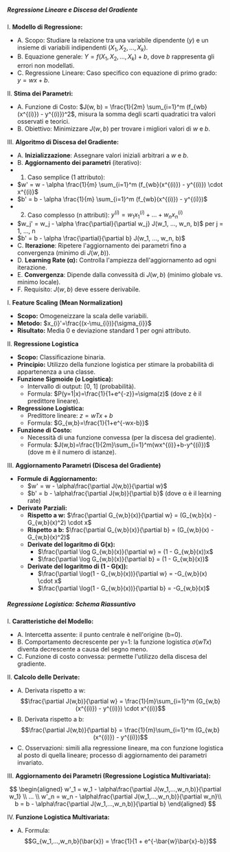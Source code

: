 ##### Regressione Lineare e Discesa del Gradiente

I. **Modello di Regressione:**

 * A. Scopo: Studiare la relazione tra una variabile dipendente (*y*) e un insieme di variabili indipendenti ($X_1, X_2, ..., X_k$).
 * B. Equazione generale: $Y = f(X_1, X_2, ..., X_k) + b$, dove *b* rappresenta gli errori non modellati.
 * C. Regressione Lineare: Caso specifico con equazione di primo grado: $y = wx + b$.

II. **Stima dei Parametri:**

 * A. Funzione di Costo: $J(w, b) = \frac{1}{2m} \sum_{i=1}^m (f_{wb}(x^{(i)}) - y^{(i)})^2$, misura la somma degli scarti quadratici tra valori osservati e teorici.
 * B. Obiettivo: Minimizzare $J(w, b)$ per trovare i migliori valori di *w* e *b*.

III. **Algoritmo di Discesa del Gradiente:**

 * A. **Inizializzazione**: Assegnare valori iniziali arbitrari a *w* e *b*.
 * B. **Aggiornamento dei parametri** (iterativo):
 * 1. Caso semplice (1 attributo):
 * $w' = w - \alpha \frac{1}{m} \sum_{i=1}^m (f_{wb}(x^{(i)}) - y^{(i)}) \cdot x^{(i)}$
 * $b' = b - \alpha \frac{1}{m} \sum_{i=1}^m (f_{wb}(x^{(i)}) - y^{(i)})$
 * 2. Caso complesso (n attributi): $y^{(i)} = w_1x_1^{(i)} + ... + w_nx_n^{(i)}$
 * $w_j' = w_j - \alpha \frac{\partial}{\partial w_j} J(w_1, ..., w_n, b)$ per j = 1, ..., n
 * $b' = b - \alpha \frac{\partial}{\partial b} J(w_1, ..., w_n, b)$
 * C. **Iterazione**: Ripetere l'aggiornamento dei parametri fino a convergenza (minimo di $J(w, b)$).
 * D. **Learning Rate (α):** Controlla l'ampiezza dell'aggiornamento ad ogni iterazione.
 * E. **Convergenza**: Dipende dalla convessità di $J(w, b)$ (minimo globale vs. minimo locale).
 * F. Requisito: $J(w, b)$ deve essere derivabile.

I. **Feature Scaling (Mean Normalization)**
* **Scopo:** Omogeneizzare la scala delle variabili.
* **Metodo:** $x_{i}'=\frac{(x-\mu_{i})}{\sigma_{i}}$ 
* **Risultato:** Media 0 e deviazione standard 1 per ogni attributo.

II. **Regressione Logistica**
* **Scopo:** Classificazione binaria.
* **Principio:** Utilizzo della funzione logistica per stimare la probabilità di appartenenza a una classe.
* **Funzione Sigmoide (o Logistica):**
	* Intervallo di output: [0, 1] (probabilità).
	* Formula: $P(y=1|x)=\frac{1}{1+e^{-z}}=\sigma(z)$ (dove z è il predittore lineare).
* **Regressione Logistica:**
	* Predittore lineare: $z=wTx+b$
	* Formula: $G_{w,b}=\frac{1}{1+e^{-wx-b}}$
* **Funzione di Costo:**
	* Necessità di una funzione convessa (per la discesa del gradiente).
	* Formula: $J(w,b)=\frac{1}{2m}\sum_{i=1}^m(wx^{(i)}+b-y^{(i)})$ (dove m è il numero di istanze).

III. **Aggiornamento Parametri (Discesa del Gradiente)**
* **Formule di Aggiornamento:**
	* $w' = w - \alpha\frac{\partial J(w,b)}{\partial w}$
	* $b' = b - \alpha\frac{\partial J(w,b)}{\partial b}$ (dove α è il learning rate)
* **Derivate Parziali:**
	* **Rispetto a w:** $\frac{\partial G_{w,b}(x)}{\partial w} = (G_{w,b}(x) - G_{w,b}(x)^2) \cdot x$
	* **Rispetto a b:** $\frac{\partial G_{w,b}(x)}{\partial b} = (G_{w,b}(x) - G_{w,b}(x)^2)$
	* **Derivate del logaritmo di G(x):**
		* $\frac{\partial \log G_{w,b}(x)}{\partial w} = (1 - G_{w,b}(x))x$
		* $\frac{\partial \log G_{w,b}(x)}{\partial b} = (1 - G_{w,b}(x))$
	* **Derivate del logaritmo di (1 - G(x)):**
		* $\frac{\partial \log(1 - G_{w,b}(x))}{\partial w} = -G_{w,b}(x) \cdot x$
		* $\frac{\partial \log(1 - G_{w,b}(x))}{\partial b} = -G_{w,b}(x)$

##### Regressione Logistica: Schema Riassuntivo

I. **Caratteristiche del Modello:**

* A. Intercetta assente: il punto centrale è nell'origine (b=0).
* B. Comportamento decrescente per y=1: la funzione logistica $\sigma(wTx)$ diventa decrescente a causa del segno meno.
* C. Funzione di costo convessa: permette l'utilizzo della discesa del gradiente.

II. **Calcolo delle Derivate:**

* A. Derivata rispetto a w:
	$$\frac{\partial J(w,b)}{\partial w} = \frac{1}{m}\sum_{i=1}^m (G_{w,b}(x^{(i)}) - y^{(i)}) \cdot x^{(i)}$$
* B. Derivata rispetto a b:
	$$\frac{\partial J(w,b)}{\partial b} = \frac{1}{m}\sum_{i=1}^m (G_{w,b}(x^{(i)}) - y^{(i)})$$
* C. Osservazioni: simili alla regressione lineare, ma con funzione logistica al posto di quella lineare; processo di aggiornamento dei parametri invariato.

III. **Aggiornamento dei Parametri (Regressione Logistica Multivariata):**

$$ \begin{aligned} w'_1 = w_1 - \alpha\frac{\partial J(w_1,...,w_n,b)}{\partial w_1} \\ ... \\ w'_n = w_n - \alpha\frac{\partial J(w_1,...,w_n,b)}{\partial w_n}\\ b = b - \alpha\frac{\partial J(w_1,...,w_n,b)}{\partial b} \end{aligned} $$

IV. **Funzione Logistica Multivariata:**

* A. Formula: $$G_{w_1,...,w_n,b}(\bar{x}) = \frac{1}{1 + e^{-\bar{w}\bar{x}-b}}$$

